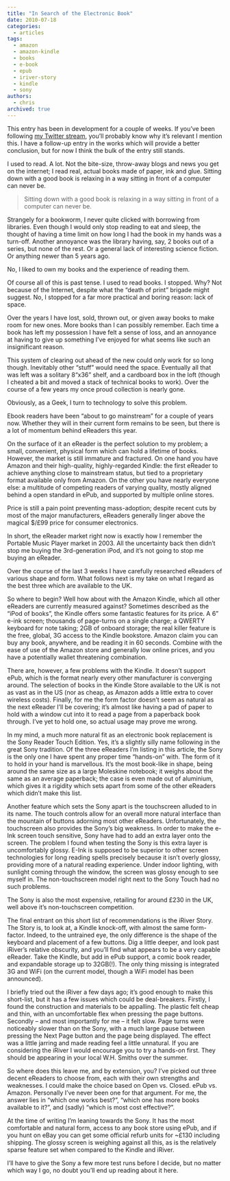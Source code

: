 ```yaml
---
title: "In Search of the Electronic Book"
date: 2010-07-18
categories:
  - articles
tags:
  - amazon
  - amazon-kindle
  - books
  - e-book
  - epub
  - iriver-story
  - kindle
  - sony
authors:
  - chris
archived: true
---
```


This entry has been in development for a couple of weeks. If you’ve been following [my Twitter stream](https://twitter.com/#!/__chrismc), you’ll probably know why it’s relevant I mention this. I have a follow-up entry in the works which will provide a better conclusion, but for now I think the bulk of the entry still stands.

I used to read. A lot. Not the bite-size, throw-away blogs and news you get on the internet; I read real, actual books made of paper, ink and glue. Sitting down with a good book is relaxing in a way sitting in front of a computer can never be.

> Sitting down with a good book is relaxing in a way sitting in front of a computer can never be.

Strangely for a bookworm, I never quite clicked with borrowing from libraries. Even though I would only stop reading to eat and sleep, the thought of having a time limit on how long I had the book in my hands was a turn-off. Another annoyance was the library having, say, 2 books out of a series, but none of the rest. Or a general lack of interesting science fiction. Or anything newer than 5 years ago.

No, I liked to own my books and the experience of reading them.

Of course all of this is past tense. I used to read books. I stopped. Why? Not because of the Internet, despite what the “death of print” brigade might suggest. No, I stopped for a far more practical and boring reason: lack of space.

Over the years I have lost, sold, thrown out, or given away books to make room for new ones. More books than I can possibly remember. Each time a book has left my possession I have felt a sense of loss, and an annoyance at having to give up something I’ve enjoyed for what seems like such an insignificant reason.

This system of clearing out ahead of the new could only work for so long though. Inevitably other “stuff” would need the space. Eventually all that was left was a solitary 8“x36” shelf, and a cardboard box in the loft (though I cheated a bit and moved a stack of technical books to work). Over the course of a few years my once proud collection is nearly gone.

Obviously, as a Geek, I turn to technology to solve this problem.

Ebook readers have been “about to go mainstream” for a couple of years now. Whether they will in their current form remains to be seen, but there is a lot of momentum behind eReaders this year.

On the surface of it an eReader is the perfect solution to my problem; a small, convenient, physical form which can hold a lifetime of books. However, the market is still immature and fractured. On one hand you have Amazon and their high-quality, highly-regarded Kindle: the first eReader to achieve anything close to mainstream status, but tied to a proprietary format available only from Amazon. On the other you have nearly everyone else: a multitude of competing readers of varying quality, mostly aligned behind a open standard in ePub, and supported by multiple online stores.

Price is still a pain point preventing mass-adoption; despite recent cuts by most of the major manufacturers, eReaders generally linger above the magical $/£99 price for consumer electronics.

In short, the eReader market right now is exactly how I remember the Portable Music Player market in 2003. All the uncertainty back then didn’t stop me buying the 3rd-generation iPod, and it’s not going to stop me buying an eReader.

Over the course of the last 3 weeks I have carefully researched eReaders of various shape and form. What follows next is my take on what I regard as the best three which are available to the UK.

So where to begin? Well how about with the Amazon Kindle, which all other eReaders are currently measured against? Sometimes described as the “iPod of books”, the Kindle offers some fantastic features for its price. A 6” e-ink screen; thousands of page-turns on a single charge; a QWERTY keyboard for note taking; 2GB of onboard storage; the real killer feature is the free, global, 3G access to the Kindle bookstore. Amazon claim you can buy any book, anywhere, and be reading it in 60 seconds. Combine with the ease of use of the Amazon store and generally low online prices, and you have a potentially wallet threatening combination.

There are, however, a few problems with the Kindle. It doesn’t support ePub, which is the format nearly every other manufacturer is converging around. The selection of books in the Kindle Store available to the UK is not as vast as in the US (nor as cheap, as Amazon adds a little extra to cover wireless costs). Finally, for me the form factor doesn’t seem as natural as the next eReader I’ll be covering; it’s almost like having a pad of paper to hold with a window cut into it to read a page from a paperback book through. I’ve yet to hold one, so actual usage may prove me wrong.

In my mind, a much more natural fit as an electronic book replacement is the Sony Reader Touch Edition. Yes, it’s a slightly silly name following in the great Sony tradition. Of the three eReaders I’m listing in this article, the Sony is the only one I have spent any proper time “hands-on” with. The form of it to hold in your hand is marvellous. It’s the most book-like in shape, being around the same size as a large Moleskine notebook; it weighs about the same as an average paperback; the case is even made out of aluminium, which gives it a rigidity which sets apart from some of the other eReaders which didn’t make this list.

Another feature which sets the Sony apart is the touchscreen alluded to in its name. The touch controls allow for an overall more natural interface than the mountain of buttons adorning most other eReaders. Unfortunately, the touchscreen also provides the Sony’s big weakness. In order to make the e-Ink screen touch sensitive, Sony have had to add an extra layer onto the screen. The problem I found when testing the Sony is this extra layer is uncomfortably glossy. E-Ink is supposed to be superior to other screen technologies for long reading spells precisely because it isn’t overly glossy, providing more of a natural reading experience. Under indoor lighting, with sunlight coming through the window, the screen was glossy enough to see myself in. The non-touchscreen model right next to the Sony Touch had no such problems.

The Sony is also the most expensive, retailing for around £230 in the UK, well above it’s non-touchscreen competition.

The final entrant on this short list of recommendations is the iRiver Story. The Story is, to look at, a Kindle knock-off, with almost the same form-factor. Indeed, to the untrained eye, the only difference is the shape of the keyboard and placement of a few buttons. Dig a little deeper, and look past iRiver’s relative obscurity, and you’ll find what appears to be a very capable eReader. Take the Kindle, but add in ePub support, a comic book reader, and expandable storage up to 32GB(!). The only thing missing is integrated 3G and WiFi (on the current model, though a WiFi model has been announced).

I briefly tried out the iRiver a few days ago; it’s good enough to make this short-list, but it has a few issues which could be deal-breakers. Firstly, I found the construction and materials to be appalling. The plastic felt cheap and thin, with an uncomfortable flex when pressing the page buttons. Secondly – and most importantly for me – it felt slow. Page turns were noticeably slower than on the Sony, with a much large pause between pressing the Next Page button and the page being displayed. The effect was a little jarring and made reading feel a little unnatural. If you are considering the iRiver I would encourage you to try a hands-on first. They should be appearing in your local W.H. Smiths over the summer.

So where does this leave me, and by extension, you? I’ve picked out three decent eReaders to choose from, each with their own strengths and weaknesses. I could make the choice based on Open vs. Closed. ePub vs. Amazon. Personally I’ve never been one for that argument. For me, the answer lies in “which one works best?”, “which one has more books available to it?”, and (sadly) “which is most cost effective?”.

At the time of writing I’m leaning towards the Sony. It has the most comfortable and natural form, access to any book store using ePub, and if you hunt on eBay you can get some official refurb units for ~£130 including shipping. The glossy screen is weighing against all this, as is the relatively sparse feature set when compared to the Kindle and iRiver.

I’ll have to give the Sony a few more test runs before I decide, but no matter which way I go, no doubt you’ll end up reading about it here.
